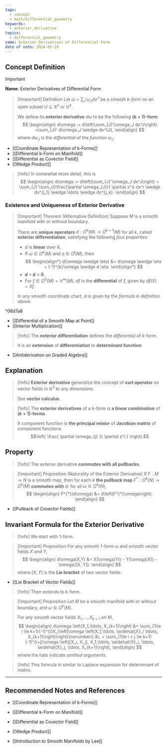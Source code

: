 ```yaml
---
tags:
  - concept
  - math/differential_geometry
keywords:
  - exterior_derivative
topics:
  - differential_geometry
name: Exterior Derivatives of Differential Form
date of note: 2024-05-19
---
```


## Concept Definition

>[!important]
>**Name**: Exterior Derivatives of Differential Form

>[!important] Definition
>Let $\omega = \sum_{J}'\omega_J dx^J$ be a *smooth $k$-form* on an open subset $U\subseteq \mathbb{R}^n$ or $\mathbb{H}^n$.
>
>We define its **exterior derivative** $d\omega$ to be the following **$(k+1)$-form**:
>$$
> \begin{align}
> d\omega := d\left(\sum_{J}'\omega_J dx^J\right) =\sum_{J}' d\omega_J \wedge dx^{J},  
> \end{align}
>$$ 
> where $d\omega_J$ is the *differential* of the *function* $\omega_J$. 

- [[Coordinate Representation of k-Forms]]
- [[Differential k-Form on Manifold]]
- [[Differential as Covector Field]]
- [[Wedge Product]]

>[!info]
> In somewhat more detail, this is
> $$
> \begin{align}
> d\omega := d\left(\sum_{J}'\omega_J dx^J\right) = \sum_{J}'\sum_{i}\frac{\partial \omega_{J}}{ \partial x^i} dx^i \wedge dx^{j_1} \wedge \ldots \wedge dx^{j_k}. 
> \end{align}
>$$ 

### Existence and Uniqueness of Exterior Derivative

>[!important] Theorem (Alternative Definition)
>Suppose $M$ is a smooth manifold with or without boundary. 
>
>There are **unique operators** $d: \Omega^k(M) \rightarrow \Omega^{k+1}(M)$ for all $k$, called **exterior differentiation**, satisfying the following *four properties*:
> 
> - $d$ is **linear** over $\mathbb{R}$.
> - If $\omega \in \Omega^{k}(M)$ and $\eta \in \Omega^{l}(M)$, then
>$$ 
> \begin{align*}
> d(\omega \wedge \eta) &= d\omega \wedge \eta + (-1)^{k}\omega \wedge d \eta.
> \end{align*}
>$$ 
> - **$d \circ d  \equiv 0$.**
> - For $f \in \Omega^0(M) = \mathcal{C}^{\infty}(M)$, $df$ is the **differential** of $f$, given by $df(X) =Xf$.
> 
> In any smooth coordinate chart, $d$ is given by the *formula in definition above*.

^06d7a8

- [[Differential of a Smooth Map at Point]]
- [[Interior Multiplication]]

>[!info]
>The **exterior differentiation** defines the *differential* of $k$-form. 
>
>It is an **extension** of **differentiation** to **determinant function**.

- [[Antiderivation on Graded Algebra]]


## Explanation

>[!info]
>**Exterior derivative** generalize the concept of **curl operator** on vector fields in $\mathbb{R}^3$ to any *dimensions*.
>
>See **vector calculus**. 

>[!info]
>The **exterior derivatives** of a $k$-form is **a linear combination** of **$(k+1)$-forms**. 
>
>It component function is **the principal minior** of **Jacobian matrix** of component functions $$\left( \frac{ \partial \omega_{j} }{ \partial x^i }   \right).$$




## Property

>[!info]
>The exterior derivative **commutes with all pullbacks.**

>[!important] Proposition (Naturality of the Exterior Derivative)
>If $F: M \rightarrow N$ is a smooth map, then for each $k$ **the pullback map** $F^{*}: \Omega^k(N) \rightarrow \Omega^k(M)$ **commutes with** $d$: for all $\omega \in \Omega^{k}(N)$,
>$$
> \begin{align}
> F^{*}(d\omega) &= d\left(F^{*}\omega\right).  
> \end{align}
>$$ 

- [[Pullback of Covector Fields]]




## Invariant Formula for the Exterior Derivative

>[!info]
>We start with $1$-form.

>[!important] Proposition
>For any smooth $1$-form $\omega$ and smooth vector fields $X$ and $Y$,
>$$
> \begin{align}
> d\omega(X,Y) &= X(\omega(Y)) - Y(\omega(X)) - \omega([X, Y]).
> \end{align}
>$$ 
>where $[X, Y]$ is the **Lie bracket** of two vector fields. 


- [[Lie Bracket of Vector Fields]]

>[!info]
>Then extends to $k$-form.

>[!important] Proposition
>Let $M$ be a smooth manifold with or without boundary, and $\omega \in \Omega^k(M)$. 
>
>For any smooth vector fields $X_1,\ldots, X_{k+1}$ on $M$,
>$$
> \begin{align}
> d\omega \left(X_1,\ldots, X_{k+1}\right) &= \sum_{1\le i \le k+1}(-1)^{i}X_i\left(\omega \left(X_1,\ldots,  \widehat{X}_i  \ldots, X_{k+1}\right)\right)\nonumber\\
> &\, +   \sum_{1\le i < j \le k+1}(-1)^{i+j}\omega \left([X_i, X_j], X_1,\ldots,  \widehat{X}_i, \ldots,  \widehat{X}_j, \ldots, X_{k+1}\right),
> \end{align}
>$$ 
> where the hats indicate *omitted arguments.*

>[!info]
>This formula in similar to Laplace expansion for determinant of matrix.





-----------
##  Recommended Notes and References


- [[Coordinate Representation of k-Forms]]
- [[Differential k-Form on Manifold]]
- [[Differential as Covector Field]]
- [[Wedge Product]]

- [[Introduction to Smooth Manifolds by Lee]]